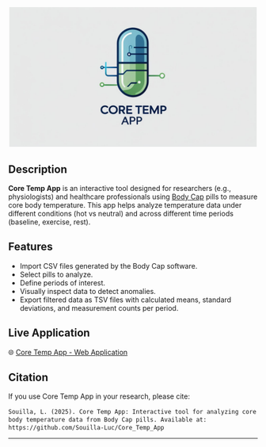 
<p align="center">
  <img src="www/pill.png" alt="Core Temp App Logo" width="500"/>
</p>

## Description

**Core Temp App** is an interactive tool designed for researchers (e.g., physiologists) and healthcare professionals using [Body Cap](https://www.bodycap-medical.com/e-celsius-performance-body-temperature-monitoring-telemetric-pill/) pills to measure core body temperature. This app helps analyze temperature data under different conditions (hot vs neutral) and across different time periods (baseline, exercise, rest).

## Features

- Import CSV files generated by the Body Cap software.
- Select pills to analyze.
- Define periods of interest.
- Visually inspect data to detect anomalies.
- Export filtered data as TSV files with calculated means, standard deviations, and measurement counts per period.

## Live Application

🌐 [Core Temp App - Web Application](https://luc-souilla.shinyapps.io/Body_Temp_App/)

## Citation
If you use Core Temp App in your research, please cite:

    Souilla, L. (2025). Core Temp App: Interactive tool for analyzing core body temperature data from Body Cap pills. Available at: https://github.com/Souilla-Luc/Core_Temp_App

---
